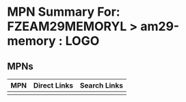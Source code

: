 



# MPN Summary For: FZEAM29MEMORYL > am29-memory : LOGO

## MPNs
  

|MPN|Direct Links|Search Links|
| :--- | :--- | :--- |
||||
